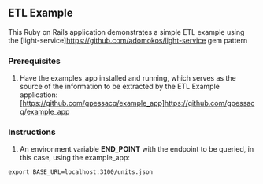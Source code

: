 ## ETL Example

This Ruby on Rails application demonstrates a simple ETL example using the [light-service]https://github.com/adomokos/light-service gem pattern

### Prerequisites

1. Have the examples_app installed and running, which serves as the source of the information to be extracted by the ETL Example application:
[https://github.com/gpessacq/example_app]https://github.com/gpessacq/example_app


### Instructions

1. An environment variable **END_POINT** with the endpoint to be queried, in this case, using the example_app:

`export BASE_URL=localhost:3100/units.json`


